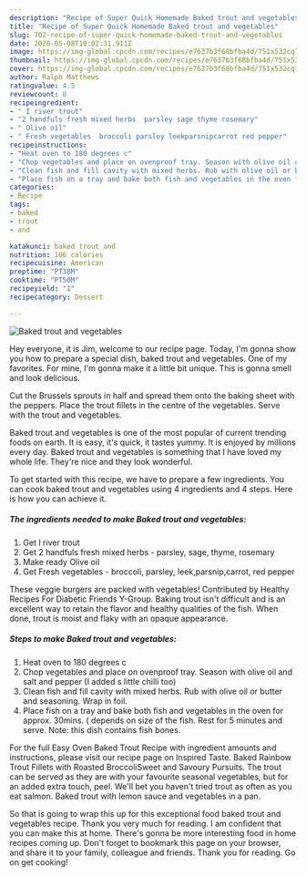 ```yaml
---
description: "Recipe of Super Quick Homemade Baked trout and vegetables"
title: "Recipe of Super Quick Homemade Baked trout and vegetables"
slug: 702-recipe-of-super-quick-homemade-baked-trout-and-vegetables
date: 2020-05-08T10:02:31.911Z
image: https://img-global.cpcdn.com/recipes/e7637b3f68bfba4d/751x532cq70/baked-trout-and-vegetables-recipe-main-photo.jpg
thumbnail: https://img-global.cpcdn.com/recipes/e7637b3f68bfba4d/751x532cq70/baked-trout-and-vegetables-recipe-main-photo.jpg
cover: https://img-global.cpcdn.com/recipes/e7637b3f68bfba4d/751x532cq70/baked-trout-and-vegetables-recipe-main-photo.jpg
author: Ralph Matthews
ratingvalue: 4.5
reviewcount: 8
recipeingredient:
- " I river trout"
- "2 handfuls fresh mixed herbs  parsley sage thyme rosemary"
- " Olive oil"
- " Fresh vegetables  broccoli parsley leekparsnipcarrot red pepper"
recipeinstructions:
- "Heat oven to 180 degrees c"
- "Chop vegetables and place on ovenproof tray. Season with olive oil and salt and pepper (I added s little chilli too)"
- "Clean fish and fill cavity with mixed herbs. Rub with olive oil or butter and seasoning. Wrap in foil."
- "Place fish on a tray and bake both fish and vegetables in the oven for approx. 30mins. ( depends on size of the fish. Rest for 5 minutes and serve. Note: this dish contains fish bones."
categories:
- Recipe
tags:
- baked
- trout
- and

katakunci: baked trout and 
nutrition: 106 calories
recipecuisine: American
preptime: "PT38M"
cooktime: "PT50M"
recipeyield: "1"
recipecategory: Dessert

---
```



![Baked trout and vegetables](https://img-global.cpcdn.com/recipes/e7637b3f68bfba4d/751x532cq70/baked-trout-and-vegetables-recipe-main-photo.jpg)

Hey everyone, it is Jim, welcome to our recipe page. Today, I'm gonna show you how to prepare a special dish, baked trout and vegetables. One of my favorites. For mine, I'm gonna make it a little bit unique. This is gonna smell and look delicious.

Cut the Brussels sprouts in half and spread them onto the baking sheet with the peppers. Place the trout fillets in the centre of the vegetables. Serve with the trout and vegetables.

Baked trout and vegetables is one of the most popular of current trending foods on earth. It is easy, it's quick, it tastes yummy. It is enjoyed by millions every day. Baked trout and vegetables is something that I have loved my whole life. They're nice and they look wonderful.


To get started with this recipe, we have to prepare a few ingredients. You can cook baked trout and vegetables using 4 ingredients and 4 steps. Here is how you can achieve it.

<!--inarticleads1-->

##### The ingredients needed to make Baked trout and vegetables:

1. Get  I river trout
1. Get 2 handfuls fresh mixed herbs - parsley, sage, thyme, rosemary
1. Make ready  Olive oil
1. Get  Fresh vegetables - broccoli, parsley, leek,parsnip,carrot, red pepper


These veggie burgers are packed with vegetables! Contributed by Healthy Recipes For Diabetic Friends Y-Group. Baking trout isn&#39;t difficult and is an excellent way to retain the flavor and healthy qualities of the fish. When done, trout is moist and flaky with an opaque appearance. 

<!--inarticleads2-->

##### Steps to make Baked trout and vegetables:

1. Heat oven to 180 degrees c
1. Chop vegetables and place on ovenproof tray. Season with olive oil and salt and pepper (I added s little chilli too)
1. Clean fish and fill cavity with mixed herbs. Rub with olive oil or butter and seasoning. Wrap in foil.
1. Place fish on a tray and bake both fish and vegetables in the oven for approx. 30mins. ( depends on size of the fish. Rest for 5 minutes and serve. Note: this dish contains fish bones.


For the full Easy Oven Baked Trout Recipe with ingredient amounts and instructions, please visit our recipe page on Inspired Taste. Baked Rainbow Trout Fillets with Roasted BroccoliSweet and Savoury Pursuits. The trout can be served as they are with your favourite seasonal vegetables, but for an added extra touch, peel. We&#39;ll bet you haven&#39;t tried trout as often as you eat salmon. Baked trout with lemon sauce and vegetables in a pan. 

So that is going to wrap this up for this exceptional food baked trout and vegetables recipe. Thank you very much for reading. I am confident that you can make this at home. There's gonna be more interesting food in home recipes coming up. Don't forget to bookmark this page on your browser, and share it to your family, colleague and friends. Thank you for reading. Go on get cooking!
